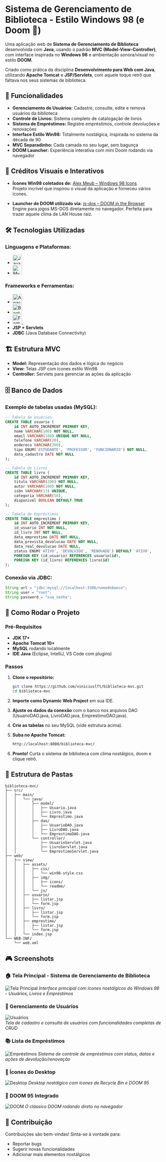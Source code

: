 # Sistema de Gerenciamento de Biblioteca - Estilo Windows 98 (e Doom 👹)

Uma aplicação web de **Sistema de Gerenciamento de Biblioteca** desenvolvida com **Java**, usando o padrão **MVC (Model-View-Controller)**, com interface inspirada no **Windows 98** e ambientação sonora/visual no estilo **DOOM**.

Criado como prática da disciplina **Desenvolvimento para Web com Java**, utilizando **Apache Tomcat** e **JSP/Servlets**, com aquele toque retrô que faltava nos seus sistemas de biblioteca.

## 🎯 Funcionalidades

- **Gerenciamento de Usuários:** Cadastre, consulte, edite e remova usuários da biblioteca
- **Controle de Livros:** Sistema completo de catalogação de livros
- **Sistema de Empréstimos:** Registre empréstimos, controle devoluções e renovações
- **Interface Estilo Win98:** Totalmente nostálgica, inspirada no sistema da década de 90
- **MVC Separadinho:** Cada camada no seu lugar, sem bagunça
- **DOOM Launcher:** Experiência interativa com mini Doom rodando via navegador

## 🎨 Créditos Visuais e Interativos

- **Ícones Win98 coletados de:** [Alex Meub – Windows 98 Icons](https://win98icons.alexmeub.com/)  
  Projeto incrível que inspirou o visual da aplicação e forneceu vários ícones.

- **Launcher de DOOM utilizado via:** [js-dos – DOOM in the Browser](https://js-dos.com/)  
  Engine para jogos MS-DOS diretamente no navegador. Perfeita para trazer aquele clima de LAN House raiz.

## 🛠️ Tecnologias Utilizadas

### Linguagens e Plataformas:
- <a href="https://www.java.com/" target="_blank"><img src="https://cdn.jsdelivr.net/gh/devicons/devicon/icons/java/java-original.svg" height="30" alt="Java logo" /></a>
  <img width="12" />
- <a href="https://www.mysql.com/" target="_blank"><img src="https://cdn.jsdelivr.net/gh/devicons/devicon/icons/mysql/mysql-original-wordmark.svg" height="30" alt="MySQL logo" /></a>
  <img width="12" />

### Frameworks e Ferramentas:
- <a href="https://tomcat.apache.org/" target="_blank"><img src="https://cdn.jsdelivr.net/gh/devicons/devicon@latest/icons/tomcat/tomcat-original-wordmark.svg" height="30" alt="Apache Tomcat logo" /></a>
  <img width="12" />
- <a href="https://getbootstrap.com/" target="_blank"><img src="https://cdn.jsdelivr.net/gh/devicons/devicon/icons/bootstrap/bootstrap-original.svg" height="30" alt="Bootstrap logo"/></a>
  <img width="12" />
- <a href="https://fontawesome.com/icons" target="_blank"><img src="https://static-00.iconduck.com/assets.00/font-awesome-icon-1024x1024-n1norbzq.png" height="30" alt="FontAwesome logo"/> </a>
  <img width="12" />
- **JSP + Servlets**
- **JDBC** (Java Database Connectivity)

## 🏗️ Estrutura MVC

- **Model:** Representação dos dados e lógica do negócio
- **View:** Telas JSP com ícones estilo Win98
- **Controller:** Servlets para gerenciar as ações da aplicação

## 🗄️ Banco de Dados

### Exemplo de tabelas usadas (MySQL):

```sql
-- Tabela de Usuários
CREATE TABLE usuario (
    id INT AUTO_INCREMENT PRIMARY KEY,
    nome VARCHAR(100) NOT NULL,
    email VARCHAR(100) UNIQUE NOT NULL,
    telefone VARCHAR(20),
    endereco VARCHAR(200),
    tipo ENUM('ESTUDANTE', 'PROFESSOR', 'FUNCIONARIO') NOT NULL,
    data_cadastro DATE NOT NULL
);

-- Tabela de Livros  
CREATE TABLE livro (
    id INT AUTO_INCREMENT PRIMARY KEY,
    titulo VARCHAR(200) NOT NULL,
    autor VARCHAR(100) NOT NULL,
    isbn VARCHAR(13) UNIQUE,
    categoria VARCHAR(50),
    disponivel BOOLEAN DEFAULT TRUE
);

-- Tabela de Empréstimos
CREATE TABLE emprestimo (
    id INT AUTO_INCREMENT PRIMARY KEY,
    id_usuario INT NOT NULL,
    id_livro INT NOT NULL,
    data_emprestimo DATE NOT NULL,
    data_prevista_devolucao DATE NOT NULL,
    data_real_devolucao DATE NULL,
    status ENUM('ATIVO', 'DEVOLVIDO', 'RENOVADO') DEFAULT 'ATIVO',
    FOREIGN KEY (id_usuario) REFERENCES usuario(id),
    FOREIGN KEY (id_livro) REFERENCES livro(id)
);
```

### Conexão via JDBC:

```java
String url = "jdbc:mysql://localhost:3306/nomedobanco";
String user = "root";
String password = "sua_senha";
```

## 🚀 Como Rodar o Projeto

### Pré-Requisitos

- **JDK 17+**
- **Apache Tomcat 10+**
- **MySQL** rodando localmente
- **IDE Java** (Eclipse, IntelliJ, VS Code com plugins)

### Passos

1. **Clone o repositório:**
   ```bash
   git clone https://github.com/viniciuslft/biblioteca-mvc.git
   cd biblioteca-mvc
   ```

2. **Importe como Dynamic Web Project** em sua IDE.

3. **Ajuste os dados da conexão** com o banco nos arquivos DAO (UsuarioDAO.java, LivroDAO.java, EmprestimoDAO.java).

4. **Crie as tabelas** no seu MySQL (vide estrutura acima).

5. **Suba no Apache Tomcat:**
   ```bash
   http://localhost:8080/biblioteca-mvc/
   ```

6. **Pronto!** Curta o sistema de biblioteca com clima nostálgico, doom e clique retrô.

## 📁 Estrutura de Pastas

```
biblioteca-mvc/
├── src/
│   ├── main/
│   │   └── java/
│   │       ├── model/
│   │       │   ├── Usuario.java
│   │       │   ├── Livro.java
│   │       │   └── Emprestimo.java
│   │       ├── dao/
│   │       │   ├── UsuarioDAO.java
│   │       │   ├── LivroDAO.java
│   │       │   └── EmprestimoDAO.java
│   │       └── controller/
│   │           ├── UsuarioServlet.java
│   │           ├── LivroServlet.java
│   │           └── EmprestimoServlet.java
├── web/
│   ├── view/
│   │   ├── assets/
│   │   │   ├── css/
│   │   │   │   └── win98-style.css
│   │   │   ├── img/
│   │   │   │   ├── icons/
│   │   │   │   └── readme/
│   │   │   └── js/
│   │   ├── usuario/
│   │   │   ├── listar.jsp
│   │   │   └── form.jsp
│   │   ├── livro/
│   │   │   ├── listar.jsp
│   │   │   └── form.jsp
│   │   ├── emprestimo/
│   │   │   ├── listar.jsp
│   │   │   └── form.jsp
│   │   └── index.jsp
└── WEB-INF/
    └── web.xml
```

## 🎮 Screenshots

### 🏠 Tela Principal - Sistema de Gerenciamento de Biblioteca
![Tela Principal](web/view/assets/img/readme/Screenshot_2.png)
*Interface principal com ícones nostálgicos do Windows 98 - Usuários, Livros e Empréstimos*

### 👥 Gerenciamento de Usuários
![Usuários](web/view/assets/img/readme/Screenshot_3.png)  
*Tela de cadastro e consulta de usuários com funcionalidades completas de CRUD*

### 📚 Lista de Empréstimos
![Empréstimos](web/view/assets/img/readme/Screenshot_4.png)
*Sistema de controle de empréstimos com status, datas e ações de devolução/renovação*

### 🎯 Ícones do Desktop
![Desktop](web/view/assets/img/readme/Screenshot_5.png)
*Desktop nostálgico com ícones de Recycle Bin e DOOM 95*

### 👹 DOOM 95 Integrado
![DOOM](web/view/assets/img/readme/Screenshot_6.png)
*O clássico DOOM rodando direto no navegador*

## 🤝 Contribuição

Contribuições são bem-vindas! Sinta-se à vontade para:

- Reportar bugs
- Sugerir novas funcionalidades
- Adicionar mais elementos nostálgicos